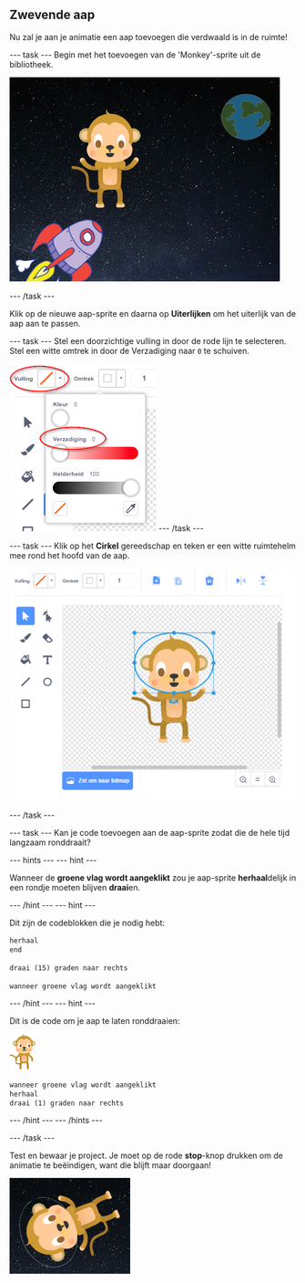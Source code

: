 ## Zwevende aap

Nu zal je aan je animatie een aap toevoegen die verdwaald is in de ruimte!

\--- task \--- Begin met het toevoegen van de 'Monkey'-sprite uit de bibliotheek.

![Adding a monkey sprite](images/space-monkey-sprite.png)

\--- /task \---

Klik op de nieuwe aap-sprite en daarna op **Uiterlijken** om het uiterlijk van de aap aan te passen.

\--- task \--- Stel een doorzichtige vulling in door de rode lijn te selecteren. Stel een witte omtrek in door de Verzadiging naar `0` te schuiven.

![Witte kleur instellen](images/make-white.png) \--- /task \---

\--- task \--- Klik op het **Cirkel** gereedschap en teken er een witte ruimtehelm mee rond het hoofd van de aap.

![Monkey space helmet](images/space-monkey-edit.png)

\--- /task \---

\--- task \--- Kan je code toevoegen aan de aap-sprite zodat die de hele tijd langzaam ronddraait?

\--- hints \--- \--- hint \---

Wanneer de **groene vlag wordt aangeklikt** zou je aap-sprite **herhaal**delijk in een rondje moeten blijven **draai**en.

\--- /hint \--- \--- hint \---

Dit zijn de codeblokken die je nodig hebt:

```blocks3
herhaal
end

draai (15) graden naar rechts

wanneer groene vlag wordt aangeklikt
```

\--- /hint \--- \--- hint \---

Dit is de code om je aap te laten ronddraaien:

![Aap-sprite](images/sprite-monkey.png)

```blocks3
wanneer groene vlag wordt aangeklikt
herhaal 
draai (1) graden naar rechts
```

\--- /hint \--- \--- /hints \---

\--- /task \---

Test en bewaar je project. Je moet op de rode **stop**-knop drukken om de animatie te beëindigen, want die blijft maar doorgaan!

![Test de ronddraaiende aap](images/space-spin-test.png)